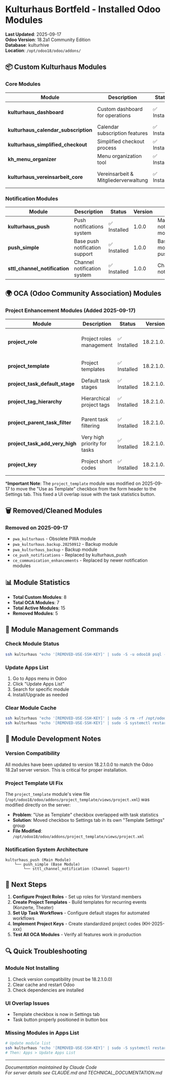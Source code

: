 # Kulturhaus Bortfeld - Installed Odoo Modules

**Last Updated**: 2025-09-17  
**Odoo Version**: 18.2a1 Community Edition  
**Database**: kulturhive  
**Location**: `/opt/odoo18/odoo/addons/`

## 📦 Custom Kulturhaus Modules

### Core Modules
| Module | Description | Status | Version | Notes |
|--------|-------------|--------|---------|-------|
| **kulturhaus_dashboard** | Custom dashboard for operations | ✅ Installed | 1.0.0 | Main operations dashboard |
| **kulturhaus_calendar_subscription** | Calendar subscription features | ✅ Installed | 1.0.0 | Calendar integration |
| **kulturhaus_simplified_checkout** | Simplified checkout process | ✅ Installed | 1.0.0 | Streamlined checkout |
| **kh_menu_organizer** | Menu organization tool | ✅ Installed | 1.0.0 | Menu management |
| **kulturhaus_vereinsarbeit_core** | Vereinsarbeit & Mitgliederverwaltung | ✅ Installed | 18.2.1.0.0 | Club management system |

### Notification Modules
| Module | Description | Status | Version | Notes |
|--------|-------------|--------|---------|-------|
| **kulturhaus_push** | Push notifications system | ✅ Installed | 1.0.0 | Main notification module |
| **push_simple** | Base push notification support | ✅ Installed | 1.0.0 | Base module for push |
| **sttl_channel_notification** | Channel notification system | ✅ Installed | 1.0.0 | Channel notifications |

## 🌍 OCA (Odoo Community Association) Modules

### Project Enhancement Modules (Added 2025-09-17)
| Module | Description | Status | Version | Use Case |
|--------|-------------|--------|---------|----------|
| **project_role** | Project roles management | ✅ Installed | 18.2.1.0.0 | Assign roles like Vorstand, AG-Leiter |
| **project_template** | Project templates | ✅ Installed | 18.2.1.0.0 | Event templates - **Modified*** |
| **project_task_default_stage** | Default task stages | ✅ Installed | 18.2.1.0.0 | Workflow automation |
| **project_tag_hierarchy** | Hierarchical project tags | ✅ Installed | 18.2.1.0.0 | Organize events hierarchically |
| **project_parent_task_filter** | Parent task filtering | ✅ Installed | 18.2.1.0.0 | Task hierarchy management |
| **project_task_add_very_high** | Very high priority for tasks | ✅ Installed | 18.2.1.0.0 | Critical task prioritization |
| **project_key** | Project short codes | ✅ Installed | 18.2.1.0.0 | Quick project references (EK2025) |

***Important Note**: The `project_template` module was modified on 2025-09-17 to move the "Use as Template" checkbox from the form header to the Settings tab. This fixed a UI overlap issue with the task statistics button.

## 🗑️ Removed/Cleaned Modules

### Removed on 2025-09-17
- `pwa_kulturhaus` - Obsolete PWA module
- `pwa_kulturhaus.backup.20250912` - Backup module  
- `pwa_kulturhaus_backup` - Backup module
- `ce_push_notifications` - Replaced by kulturhaus_push
- `ce_communication_enhancements` - Replaced by newer notification modules

## 📊 Module Statistics

- **Total Custom Modules**: 8
- **Total OCA Modules**: 7  
- **Total Active Modules**: 15
- **Removed Modules**: 5

## 🔧 Module Management Commands

### Check Module Status
```bash
ssh kulturhaus "echo '[REMOVED-USE-SSH-KEY]' | sudo -S -u odoo18 psql -d kulturhive -c \"SELECT name, state FROM ir_module_module WHERE state='installed' ORDER BY name;\""
```

### Update Apps List
1. Go to Apps menu in Odoo
2. Click "Update Apps List"
3. Search for specific module
4. Install/Upgrade as needed

### Clear Module Cache
```bash
ssh kulturhaus "echo '[REMOVED-USE-SSH-KEY]' | sudo -S rm -rf /opt/odoo18/odoo/.local/share/Odoo/filestore/kulturhive/assets/*"
ssh kulturhaus "echo '[REMOVED-USE-SSH-KEY]' | sudo -S systemctl restart odoo18"
```

## 📝 Module Development Notes

### Version Compatibility
All modules have been updated to version 18.2.1.0.0 to match the Odoo 18.2a1 server version. This is critical for proper installation.

### Project Template UI Fix
The `project_template` module's view file (`/opt/odoo18/odoo/addons/project_template/views/project.xml`) was modified directly on the server:
- **Problem**: "Use as Template" checkbox overlapped with task statistics
- **Solution**: Moved checkbox to Settings tab in its own "Template Settings" group
- **File Modified**: `/opt/odoo18/odoo/addons/project_template/views/project.xml`

### Notification System Architecture
```
kulturhaus_push (Main Module)
    └── push_simple (Base Module)
        └── sttl_channel_notification (Channel Support)
```

## 🚀 Next Steps

1. **Configure Project Roles** - Set up roles for Vorstand members
2. **Create Project Templates** - Build templates for recurring events (Konzerte, Theater)
3. **Set Up Task Workflows** - Configure default stages for automated workflows
4. **Implement Project Keys** - Create standardized project codes (KH-2025-xxx)
5. **Test All OCA Modules** - Verify all features work in production

## 🔍 Quick Troubleshooting

### Module Not Installing
1. Check version compatibility (must be 18.2.1.0.0)
2. Clear cache and restart Odoo
3. Check dependencies are installed

### UI Overlap Issues
- Template checkbox is now in Settings tab
- Task button properly positioned in button box

### Missing Modules in Apps List
```bash
# Update module list
ssh kulturhaus "echo '[REMOVED-USE-SSH-KEY]' | sudo -S systemctl restart odoo18"
# Then: Apps > Update Apps List
```

---

*Documentation maintained by Claude Code*  
*For server details see CLAUDE.md and TECHNICAL_DOCUMENTATION.md*